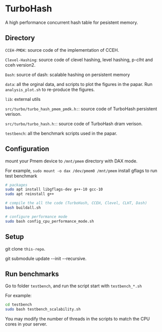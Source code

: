 # TurboHash

A high performance concurrent hash table for pesistent memory.

## Directory

`CCEH-PMDK`: source code of the implementation of CCEH.

`Clevel-Hashing`: source code of clevel hashing, level hashing, p-clht and cceh version2.

`Dash`: source of dash: scalable hashing on persistent memory

`data`: all the orginal data, and scripts to plot the figures in the papar. Run `analysis_plot.sh` to re-produce the figures.

`lib`: external utils

`src/turbo/turbo_hash_pmem_pmdk.h:`: source code of TurboHash persistent verison.

`src/turbo/turbo_hash.h:`: source code of TurboHash dram verison.

`testbench`: all the benchmark scripts used in the papar.

## Configuration

mount your Pmem device to `/mnt/pmem` directory with DAX mode.

For example, `sudo mount -o dax /dev/pmem0 /mnt/pmem`
install gflags to run test benchmark

```bash
# packages
sudo apt install libgflags-dev g++-10 gcc-10
sudo apt reinstall g++

# compile the all the code (TurboHash, CCEH, Clevel, CLHT, Dash)
bash buildall.sh

# configure performance mode
sudo bash config_cpu_performance_mode.sh
```

## Setup

git clone `this-repo`.

git submodule update --init --recursive.

## Run benchmarks

Go to folder `testbench`, and run the script start with `testbench_*.sh`

For example:

```bash
cd testbench
sudo bash testbench_scalability.sh
```

You may modify the number of threads in the scripts to match the CPU cores in your server.
